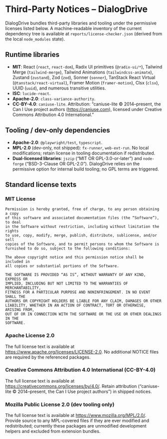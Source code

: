 # Third-Party Notices – DialogDrive

DialogDrive bundles third-party libraries and tooling under the permissive licenses listed below. A machine-readable inventory of the current dependency tree is available at `reports/license-checker.json` (derived from the local `node_modules` state).

## Runtime libraries

- **MIT**: React (`react`, `react-dom`), Radix UI primitives (`@radix-ui/*`), Tailwind Merge (`tailwind-merge`), Tailwind Animations (`tailwindcss-animate`), Zustand (`zustand`), Zod (`zod`), Sonner (`sonner`), TanStack React Virtual (`@tanstack/react-virtual`), Framer Motion (`framer-motion`), Clsx (`clsx`), UUID (`uuid`), and numerous transitive utilities.
- **ISC**: `lucide-react`.
- **Apache-2.0**: `class-variance-authority`.
- **CC-BY-4.0**: `caniuse-lite`. Attribution: “caniuse-lite © 2014–present, the Can I Use project authors (https://caniuse.com), licensed under Creative Commons Attribution 4.0 International.”

## Tooling / dev-only dependencies

- **Apache-2.0**: `@playwright/test`, `typescript`.
- **MPL-2.0** (dev-only, not shipped): `fx-runner`, `web-ext-run`. No local modifications; retain license in tooling documentation if redistributed.
- **Dual-licensed libraries**: `jszip` (“MIT OR GPL-3.0-or-later”) and `node-forge` (“BSD-3-Clause OR GPL-2.0”). DialogDrive relies on the permissive option for internal build tooling; no GPL terms are triggered.

## Standard license texts

### MIT License

```
Permission is hereby granted, free of charge, to any person obtaining a copy
of this software and associated documentation files (the “Software”), to deal
in the Software without restriction, including without limitation the rights
to use, copy, modify, merge, publish, distribute, sublicense, and/or sell
copies of the Software, and to permit persons to whom the Software is
furnished to do so, subject to the following conditions:

The above copyright notice and this permission notice shall be included in
all copies or substantial portions of the Software.

THE SOFTWARE IS PROVIDED “AS IS”, WITHOUT WARRANTY OF ANY KIND, EXPRESS OR
IMPLIED, INCLUDING BUT NOT LIMITED TO THE WARRANTIES OF MERCHANTABILITY,
FITNESS FOR A PARTICULAR PURPOSE AND NONINFRINGEMENT. IN NO EVENT SHALL THE
AUTHORS OR COPYRIGHT HOLDERS BE LIABLE FOR ANY CLAIM, DAMAGES OR OTHER
LIABILITY, WHETHER IN AN ACTION OF CONTRACT, TORT OR OTHERWISE, ARISING FROM,
OUT OF OR IN CONNECTION WITH THE SOFTWARE OR THE USE OR OTHER DEALINGS IN THE
SOFTWARE.
```

### Apache License 2.0

The full license text is available at https://www.apache.org/licenses/LICENSE-2.0. No additional NOTICE files are required by the referenced packages.

### Creative Commons Attribution 4.0 International (CC-BY-4.0)

The full license text is available at https://creativecommons.org/licenses/by/4.0/. Retain attribution (“caniuse-lite © 2014–present, the Can I Use project authors”) in shipped notices.

### Mozilla Public License 2.0 (dev tooling only)

The full license text is available at https://www.mozilla.org/MPL/2.0/. Provide source to any MPL-covered files if they are ever modified and redistributed; currently these packages are unmodified development helpers and excluded from extension bundles.

